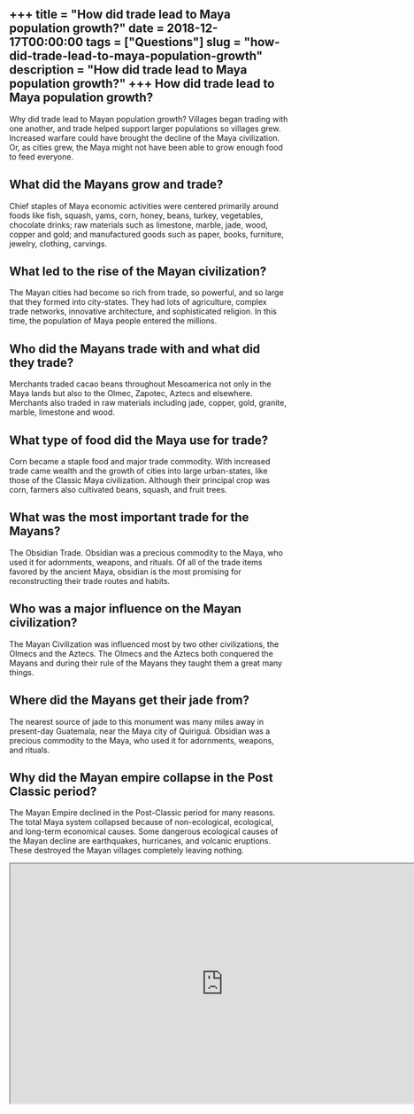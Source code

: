 +++
title = "How did trade lead to Maya population growth?"
date = 2018-12-17T00:00:00
tags = ["Questions"]
slug = "how-did-trade-lead-to-maya-population-growth"
description = "How did trade lead to Maya population growth?"
+++
How did trade lead to Maya population growth?
---------------------------------------------

Why did trade lead to Mayan population growth? Villages began trading with one another, and trade helped support larger populations so villages grew. Increased warfare could have brought the decline of the Maya civilization. Or, as cities grew, the Maya might not have been able to grow enough food to feed everyone.

What did the Mayans grow and trade?
-----------------------------------

Chief staples of Maya economic activities were centered primarily around foods like fish, squash, yams, corn, honey, beans, turkey, vegetables, chocolate drinks; raw materials such as limestone, marble, jade, wood, copper and gold; and manufactured goods such as paper, books, furniture, jewelry, clothing, carvings.

What led to the rise of the Mayan civilization?
-----------------------------------------------

The Mayan cities had become so rich from trade, so powerful, and so large that they formed into city-states. They had lots of agriculture, complex trade networks, innovative architecture, and sophisticated religion. In this time, the population of Maya people entered the millions.

Who did the Mayans trade with and what did they trade?
------------------------------------------------------

Merchants traded cacao beans throughout Mesoamerica not only in the Maya lands but also to the Olmec, Zapotec, Aztecs and elsewhere. Merchants also traded in raw materials including jade, copper, gold, granite, marble, limestone and wood.

What type of food did the Maya use for trade?
---------------------------------------------

Corn became a staple food and major trade commodity. With increased trade came wealth and the growth of cities into large urban-states, like those of the Classic Maya civilization. Although their principal crop was corn, farmers also cultivated beans, squash, and fruit trees.

What was the most important trade for the Mayans?
-------------------------------------------------

The Obsidian Trade. Obsidian was a precious commodity to the Maya, who used it for adornments, weapons, and rituals. Of all of the trade items favored by the ancient Maya, obsidian is the most promising for reconstructing their trade routes and habits.

Who was a major influence on the Mayan civilization?
----------------------------------------------------

The Mayan Civilization was influenced most by two other civilizations, the Olmecs and the Aztecs. The Olmecs and the Aztecs both conquered the Mayans and during their rule of the Mayans they taught them a great many things.

Where did the Mayans get their jade from?
-----------------------------------------

The nearest source of jade to this monument was many miles away in present-day Guatemala, near the Maya city of Quiriguá. Obsidian was a precious commodity to the Maya, who used it for adornments, weapons, and rituals.

Why did the Mayan empire collapse in the Post Classic period?
-------------------------------------------------------------

The Mayan Empire declined in the Post-Classic period for many reasons. The total Maya system collapsed because of non-ecological, ecological, and long-term economical causes. Some dangerous ecological causes of the Mayan decline are earthquakes, hurricanes, and volcanic eruptions. These destroyed the Mayan villages completely leaving nothing.

<iframe allow="accelerometer; autoplay; clipboard-write; encrypted-media; gyroscope; picture-in-picture" allowfullscreen="" class="__youtube_prefs__  epyt-is-override  no-lazyload" data-no-lazy="1" data-origheight="433" data-origwidth="770" data-skipgform_ajax_framebjll="" height="433" id="_ytid_56781" loading="lazy" src="https://www.youtube.com/embed/rjhIzemLdos?enablejsapi=1&autoplay=0&cc_load_policy=0&cc_lang_pref=&iv_load_policy=1&loop=0&modestbranding=0&rel=1&fs=1&playsinline=0&autohide=2&theme=dark&color=red&controls=1&" title="YouTube player" width="770"></iframe>